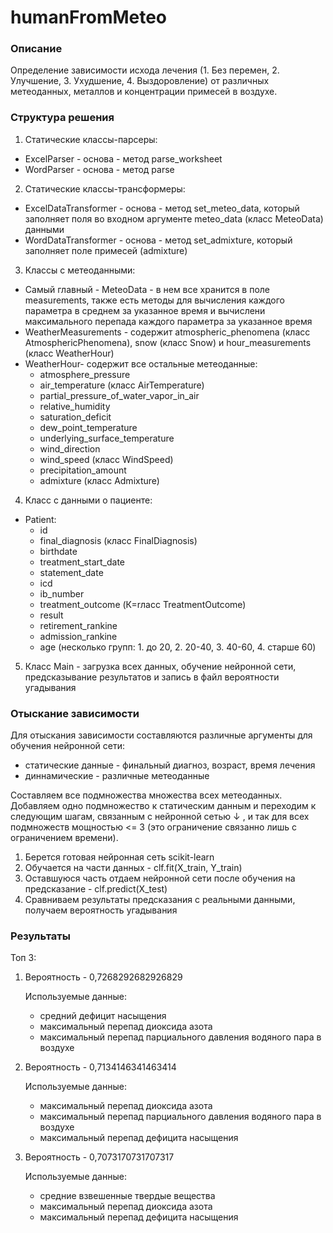 # humanFromMeteo

### Описание

Определение зависимости исхода лечения (1. Без перемен, 2. Улучшение, 3. Ухудшение, 4. Выздоровление) от различных метеоданных, металлов и концентрации примесей в воздухе.

### Структура решения

1. Статические классы-парсеры: 

* ExcelParser - основа - метод parse_worksheet
* WordParser - основа - метод parse

2. Статические классы-трансформеры:

* ExcelDataTransformer - основа - метод set_meteo_data, который заполняет поля во входном аргументе meteo_data (класс MeteoData) данными
* WordDataTransformer - основа - метод set_admixture, который заполняет поле примесей (admixture)

3. Классы с метеоданными:

* Самый главный - MeteoData - в нем все хранится в поле measurements, также есть методы для вычисления каждого параметра в среднем за указанное время и вычислени максимального перепада каждого параметра за указанное время
* WeatherMeasurements - содержит atmospheric_phenomena (класс AtmosphericPhenomena), snow (класс Snow) и hour_measurements (класс WeatherHour)
* WeatherHour- содержит все остальные метеоданные: 
  * atmosphere_pressure
  * air_temperature (класс AirTemperature)
  * partial_pressure_of_water_vapor_in_air
  * relative_humidity
  * saturation_deficit
  * dew_point_temperature
  * underlying_surface_temperature
  * wind_direction
  * wind_speed (класс WindSpeed)
  * precipitation_amount
  * admixture (класс Admixture)

4. Класс с данными о пациенте:

* Patient:
  * id
  * final_diagnosis (класс FinalDiagnosis)
  * birthdate
  * treatment_start_date
  * statement_date
  * icd
  * ib_number
  * treatment_outcome (К=rласс TreatmentOutcome)
  * result
  * retirement_rankine
  * admission_rankine
  * age (несколько групп: 1. до 20, 2. 20-40, 3. 40-60, 4. старше 60)

5. Класс Main - загрузка всех данных, обучение нейронной сети, предсказывание результатов и запись в файл вероятности угадывания

### **Отыскание зависимости**

Для отыскания зависимости составляются различные аргументы для обучения нейронной сети: 

* статические данные - финальный диагноз, возраст, время лечения
* диннамические - различные метеоданные

Составляем все подмножества множества всех метеоданных. Добавляем одно подмножество к статическим данным и переходим к следующим шагам, связанным с нейронной сетью ↓ , и так для всех подмножеств мощностью <= 3 (это ограничение связанно лишь с ограничением времени). 

1. Берется готовая нейронная сеть scikit-learn
2. Обучается на части данных - clf.fit(X_train, Y_train)
3. Оставшуюся часть отдаем нейронной сети после обучения на предсказание - clf.predict(X_test)
4. Сравниваем результаты предсказания с реальными данными, получаем вероятность угадывания

### Результаты

Топ 3:

1. Вероятность - 0,7268292682926829

   Используемые данные:

   * средний дефицит насыщения
   * максимальный перепад диоксида азота
   * максимальный перепад парциального давления водяного пара в воздухе

2. Вероятность - 0,7134146341463414

   Используемые данные:

   * максимальный перепад диоксида азота
   * максимальный перепад парциального давления водяного пара в воздухе
   * максимальный перепад дефицита насыщения

3. Вероятность - 0,7073170731707317

   Используемые данные:

   * средние взвешенные твердые вещества
   * максимальный перепад диоксида азота
   * максимальный перепад дефицита насыщения